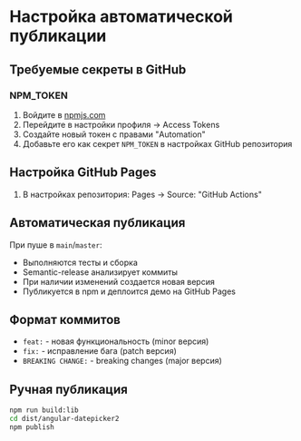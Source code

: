 # Настройка автоматической публикации

## Требуемые секреты в GitHub

### NPM_TOKEN
1. Войдите в [npmjs.com](https://www.npmjs.com/)
2. Перейдите в настройки профиля → Access Tokens
3. Создайте новый токен с правами "Automation"
4. Добавьте его как секрет `NPM_TOKEN` в настройках GitHub репозитория

## Настройка GitHub Pages

1. В настройках репозитория: Pages → Source: "GitHub Actions"

## Автоматическая публикация

При пуше в `main`/`master`:
- Выполняются тесты и сборка
- Semantic-release анализирует коммиты
- При наличии изменений создается новая версия
- Публикуется в npm и деплоится демо на GitHub Pages

## Формат коммитов

- `feat:` - новая функциональность (minor версия)
- `fix:` - исправление бага (patch версия)  
- `BREAKING CHANGE:` - breaking changes (major версия)

## Ручная публикация

```bash
npm run build:lib
cd dist/angular-datepicker2
npm publish
```